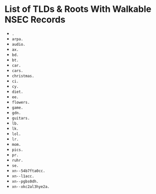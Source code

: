 # List of TLDs & Roots With Walkable NSEC Records

* `.`
* `arpa.`
* `audio.`
* `ax.`
* `bd.`
* `bt.`
* `car.`
* `cars.`
* `christmas.`
* `ci.`
* `cy.`
* `diet.`
* `ee.`
* `flowers.`
* `game.`
* `gdn.`
* `guitars.`
* `lb.`
* `lk.`
* `lol.`
* `lr.`
* `mom.`
* `pics.`
* `pr.`
* `ruhr.`
* `se.`
* `xn--54b7fta0cc.`
* `xn--l1acc.`
* `xn--pgbs0dh.`
* `xn--xkc2al3hye2a.`
